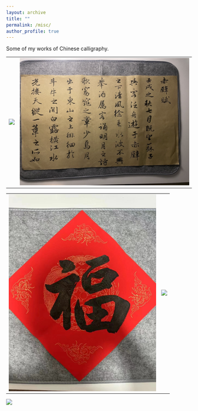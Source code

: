 ```yaml
---
layout: archive
title: ""
permalink: /misc/
author_profile: true
---
```



Some of my works of Chinese calligraphy.


<table>
  <tr>
    <td align="center"><img src="../images/m8.png"  width="600"></td>
    <td align="center"><img src="../images/m1.png"  width="600"></td>
  </tr>
</table>


<table>
  <tr>
    <td align="center"><img src="../images/m10.png"  width="400"></td>
    <td align="center"><img src="../images/m7.png"  width="400"></td>
  </tr>
</table>


![](../images/m9.png)









